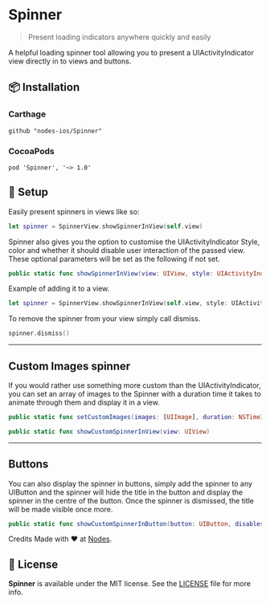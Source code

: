 # Spinner
> Present loading indicators anywhere quickly and easily

A helpful loading spinner tool allowing you to present a UIActivityIndicator view directly in to views and buttons.

## 📦 Installation

### Carthage
~~~
github "nodes-ios/Spinner"
~~~

### CocoaPods
~~~
pod 'Spinner', '~> 1.0'
~~~ 

## 🔧 Setup
Easily present spinners in views like so:
```swift
let spinner = SpinnerView.showSpinnerInView(self.view)
```
Spinner also gives you the option to customise the UIActivityIndicator Style, color and whether it should disable user interaction of the passed view. These optional parameters will be set as the following if not set. 
```swift
public static func showSpinnerInView(view: UIView, style: UIActivityIndicatorViewStyle = .White, color:UIColor? = nil, disablesUserInteraction: Bool = false) -> Spinner 
```
Example of adding it to a view.
```swift
let spinner = SpinnerView.showSpinnerInView(self.view, style: UIActivityIndicatorViewStyle.White, color: UIColor.redColor(), disablesUserInteraction: false)
```

To remove the spinner from your view simply call dismiss.
```swift
spinner.dismiss()
```

----
## Custom Images spinner
If you would rather use something more custom than the UIActivityIndicator, you can set an array of images to the Spinner with a duration time it takes to animate through them and display it in a view.
```swift
public static func setCustomImages(images: [UIImage], duration: NSTimeInterval)

public static func showCustomSpinnerInView(view: UIView)
```
----
## Buttons
You can also display the spinner in buttons, simply add the spinner to any UIButton and the spinner will hide the title in the button and display the spinner in the centre of the button. Once the spinner is dismissed, the title will be made visible once more. 

```swift
public static func showCustomSpinnerInButton(button: UIButton, disablesUserInteraction:Bool = true) -> Spinner
```

 Credits
Made with ❤️ at [Nodes](http://nodesagency.com).

## 📄 License
**Spinner** is available under the MIT license. See the [LICENSE](https://github.com/nodes-ios/Spinner/blob/master/LICENSE) file for more info.
